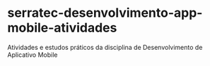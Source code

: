 # serratec-desenvolvimento-app-mobile-atividades
Atividades e estudos práticos da disciplina de Desenvolvimento de Aplicativo Mobile
